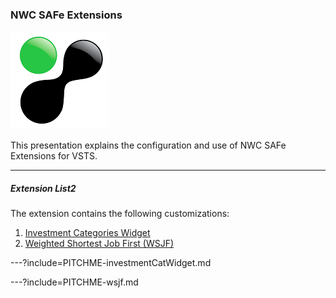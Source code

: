 ### NWC SAFe Extensions

![NWC Logo](assets/logo.png)

This presentation explains the configuration and use of NWC SAFe Extensions for VSTS.

---

##### Extension List2

The extension contains the following customizations:
1. [Investment Categories Widget](PITCHME-investmentCatWidget.md)
1. [Weighted Shortest Job First (WSJF)](PITCHME-sjf.md)

---?include=PITCHME-investmentCatWidget.md

---?include=PITCHME-wsjf.md
